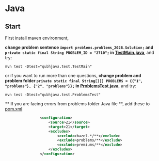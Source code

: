 # Java

## Start

First install maven environment,

**change problem sentence `import problems.problems_2028.Solution;` and `private static final String PROBLEM_ID = "2710";` in [TestMain.java](test/TestMain.java)**, and try:
```shell
mvn test -Dtest="qubhjava.test.TestMain"
```

or if you want to run more than one questions,
**change problem and problem folder `private static final String[][] PROBLEMS = {{"1", "problems"}, {"2", "problems"}};` in [ProblemsTest.java](test/ProblemsTest.java)**, and try:
```shell
mvn test -Dtest="qubhjava.test.ProblemsTest"
```

** If you are facing errors from problems folder Java file **, add these to [pom.xml](../pom.xml)
```xml
                <configuration>
                    <source>21</source>
                    <target>21</target>
                    <excludes>
                        <exclude>bazel-*/**</exclude>
                        <exclude>problems/**</exclude>
                        <exclude>premiums/**</exclude>
                    </excludes>
                </configuration>
```